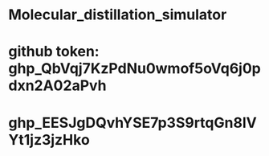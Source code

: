 # Molecular_distillation_simulator

# github token: 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

# 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